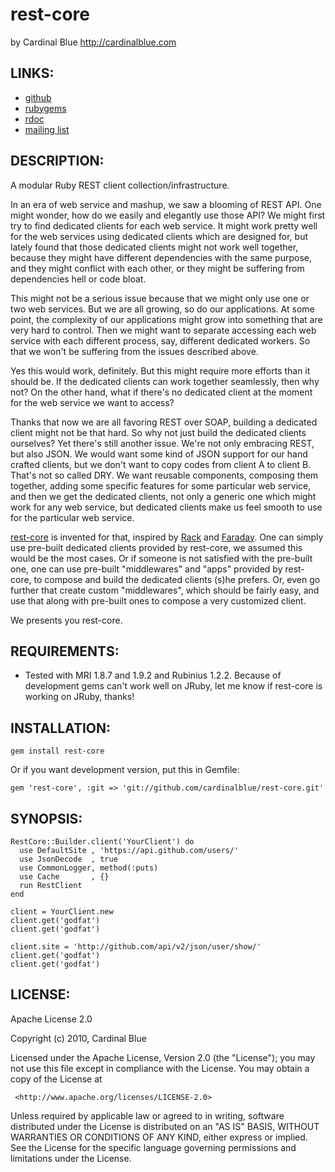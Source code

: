 # rest-core
by Cardinal Blue <http://cardinalblue.com>

## LINKS:

* [github](http://github.com/cardinalblue/rest-core)
* [rubygems](http://rubygems.org/gems/rest-core)
* [rdoc](http://rdoc.info/projects/cardinalblue/rest-core)
* [mailing list](http://groups.google.com/group/rest-core/topics)

## DESCRIPTION:

A modular Ruby REST client collection/infrastructure.

In an era of web service and mashup, we saw a blooming of REST API. One might
wonder, how do we easily and elegantly use those API? We might first try to
find dedicated clients for each web service. It might work pretty well for
the web services using dedicated clients which are designed for, but lately
found that those dedicated clients might not work well together, because
they might have different dependencies with the same purpose, and they might
conflict with each other, or they might be suffering from dependencies hell
or code bloat.

This might not be a serious issue because that we might only use one or two
web services. But we are all growing, so do our applications. At some point,
the complexity of our applications might grow into something that are very
hard to control. Then we might want to separate accessing each web service
with each different process, say, different dedicated workers. So that we
won't be suffering from the issues described above.

Yes this would work, definitely. But this might require more efforts than
it should be. If the dedicated clients can work together seamlessly, then
why not? On the other hand, what if there's no dedicated client at the
moment for the web service we want to access?

Thanks that now we are all favoring REST over SOAP, building a dedicated
client might not be that hard. So why not just build the dedicated clients
ourselves? Yet there's still another issue. We're not only embracing REST,
but also JSON. We would want some kind of JSON support for our hand crafted
clients, but we don't want to copy codes from client A to client B. That's
not so called DRY. We want reusable components, composing them together,
adding some specific features for some particular web service, and then we
get the dedicated clients, not only a generic one which might work for any
web service, but dedicated clients make us feel smooth to use for the
particular web service.

[rest-core][] is invented for that, inspired by [Rack][] and [Faraday][]. One
can simply use pre-built dedicated clients provided by rest-core, we assumed
this would be the most cases. Or if someone is not satisfied with the
pre-built one, one can use pre-built "middlewares" and "apps" provided by
rest-core, to compose and build the dedicated clients (s)he prefers. Or, even
go further that create custom "middlewares", which should be fairly easy,
and use that along with pre-built ones to compose a very customized client.

We presents you rest-core.

[rest-core]: https://github.com/cardinalblue/rest-core
[Rack]: https://github.com/rack/rack
[Faraday]: https://github.com/technoweenie/faraday

## REQUIREMENTS:

* Tested with MRI 1.8.7 and 1.9.2 and Rubinius 1.2.2.
  Because of development gems can't work well on JRuby,
  let me know if rest-core is working on JRuby, thanks!

## INSTALLATION:

    gem install rest-core

Or if you want development version, put this in Gemfile:

    gem 'rest-core', :git => 'git://github.com/cardinalblue/rest-core.git'

## SYNOPSIS:

    RestCore::Builder.client('YourClient') do
      use DefaultSite , 'https://api.github.com/users/'
      use JsonDecode  , true
      use CommonLogger, method(:puts)
      use Cache       , {}
      run RestClient
    end

    client = YourClient.new
    client.get('godfat')
    client.get('godfat')

    client.site = 'http://github.com/api/v2/json/user/show/'
    client.get('godfat')
    client.get('godfat')

## LICENSE:

  Apache License 2.0

  Copyright (c) 2010, Cardinal Blue

  Licensed under the Apache License, Version 2.0 (the "License");
  you may not use this file except in compliance with the License.
  You may obtain a copy of the License at

     <http://www.apache.org/licenses/LICENSE-2.0>

  Unless required by applicable law or agreed to in writing, software
  distributed under the License is distributed on an "AS IS" BASIS,
  WITHOUT WARRANTIES OR CONDITIONS OF ANY KIND, either express or implied.
  See the License for the specific language governing permissions and
  limitations under the License.
